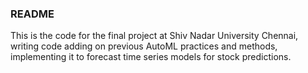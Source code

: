 ### README

This is the code for the final project at Shiv Nadar University Chennai, writing code adding on previous AutoML practices and methods, implementing it to forecast time series models for stock predictions.
